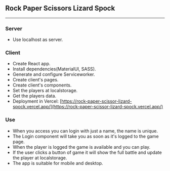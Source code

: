 ## Rock Paper Scissors Lizard Spock

---

### Server

- Use localhost as server.

### Client

- Create React app.
- Install dependencies(MaterialUI, SASS).
- Generate and configure Serviceworker.
- Create client's pages.
- Create client's components.
- Set the players at localstorage.
- Get the players data.
- Deployment in Vercel: [https://rock-paper-scissor-lizard-spock.vercel.app/](https://rock-paper-scissor-lizard-spock.vercel.app/)

### Use

- When you access you can login with just a name, the name is unique.
- The Login component will take you as soon as it's logged to the game page. 
- When the player is logged the game is available and you can play.
- If the user clicks a button of game it will show the full battle and update the player at localstorage.
- The app is suitable for mobile and desktop.
  